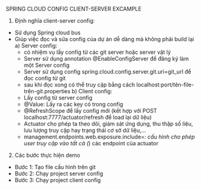 SPRING CLOUD CONFIG CLIENT-SERVER EXCAMPLE

1. Định nghĩa client-server config:
 - Sử dụng Spring cloud bus
 - Giúp việc đọc và sửa config của dự án dễ dàng mà không phải build lại
 a) Server config: 
   - có nhiệm vụ lấy config từ các git server hoặc server vật lý
   - Server sử dụng annotation @EnableConfigServer để đăng ký làm một Server config
   - Server sử dụng config spring.cloud.config.server.git.uri=git_url để đọc config từ git
   - sau khi đọc xong có thể truy cập bằng cách localhost:port/tên-file-trên-git.properties
 b) Client config:
   - Lấy config từ server config
   - @Value: Lấy ra các key có trong config
   - @RefreshScope để lấy config mới (kết hợp với POST localhost:7777/actuator/refresh để load lại dữ liệu)
   - Actuator cho phép ta theo dõi, giám sát ứng dụng, thu thập số liệu, lưu lượng truy cập hay trạng thái cơ sở dữ liệu,...
   - management.endpoints.web.exposure.include=*: cấu hình cho phép user truy cập vào tất cả (*) các endpoint của actuator

2. Các bước thực hiện demo
 - Bước 1: Tạo file cấu hình trên git
 - Bước 2: Chạy project server config
 - Bước 3: Chạy project client config
